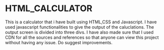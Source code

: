 # HTML_CALCULATOR
This is a calculator that i have built using HTML,CSS and Javascript.
I have used javascsript functionalities to give the output of the caluclations. The output screen is divided into three divs.
I have also made sure that I used CDN for all the sources and references so that anyone can view this project without having any issue.
Do suggest improvements.
